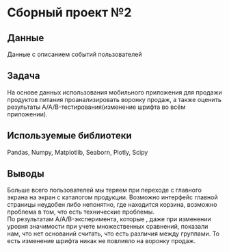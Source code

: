 # Сборный проект №2

## Данные

Данные с описанием событий пользователей

## Задача

На основе данных использования мобильного приложения для продажи продуктов питания проанализировать воронку продаж, а также оценить результаты A/A/B-тестирования(изменение шрифта во всём приложении). 

## Используемые библиотеки
Pandas,
Numpy,
Matplotlib,
Seaborn,
Plotly,
Scipy

## Выводы
Больше всего пользователей мы теряем при переходе с главного экрана на экран с каталогом продукции. Возможно интерфейс главной страницы неудобен либо непонятно, где находится корзина, возможно проблема в том, что есть технические проблемы.     
По результатам A/A/B-эксперимента, которые , даже при изменении уровня значимости при учете множественных сравнений, показали нам, что нет оснований считать, что есть различия между группами. То есть изменение шрифта никак не повлияло на воронку продаж. 
